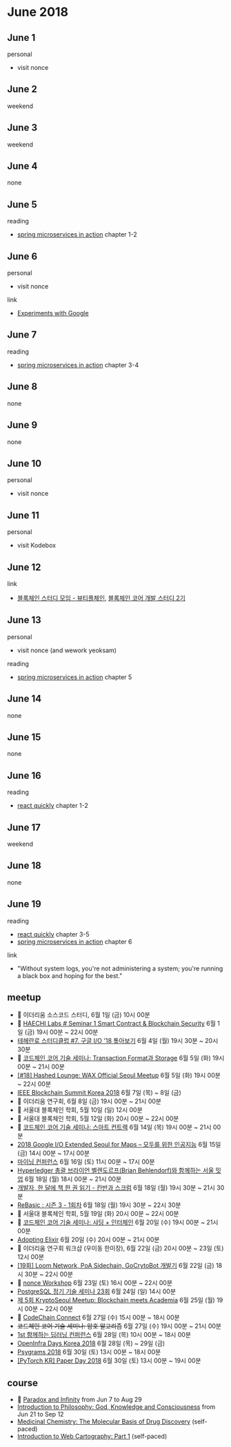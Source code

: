 # June 2018

## June 1

personal
* visit nonce

## June 2

weekend

## June 3

weekend

## June 4

none

## June 5

reading
* [spring microservices in action][spring_microservices_in_action] chapter 1-2

[spring_microservices_in_action]: ../reading/spring_microservices_in_action.md

## June 6

personal
* visit nonce

link
* [Experiments with Google][experiments_with_google]

[experiments_with_google]: https://experiments.withgoogle.com/

## June 7

reading
* [spring microservices in action][spring_microservices_in_action] chapter 3-4

## June 8

none

## June 9

none

## June 10

personal
* visit nonce

## June 11

personal
* visit Kodebox

## June 12

link
* [블록체인 스터디 모임 - 뷰티플체인][beautifulchain], [블록체인 코어 개발 스터디 2기][blockchain_core_dev_meetup]

[beautifulchain]: https://www.facebook.com/groups/beautifulchain/
[blockchain_core_dev_meetup]: http://gonggongplace.com/k-event/blockchaincoredev-2/

## June 13

personal
* visit nonce (and wework yeoksam)

reading
* [spring microservices in action][spring_microservices_in_action] chapter 5

## June 14

none

## June 15

none

## June 16

reading
* [react quickly][react_quickly] chapter 1-2

[react_quickly]: ../reading/react_quickly.md

## June 17

weekend

## June 18

none

## June 19

reading
* [react quickly][react_quickly] chapter 3-5
* [spring microservices in action][spring_microservices_in_action] chapter 6

link
* "Without system logs, you're not administering a system; you're running a
  black box and hoping for the best."

## meetup

* :paw_prints: 이더리움 소스코드 스터디, 6월 1일 (금) 10시 00분
* :paw_prints: [HAECHI Labs # Seminar 1 Smart Contract & Blockchain Security](https://docs.google.com/forms/d/e/1FAIpQLSciuYZHR3vsiRsClvpPL4Ixu1ckUMx1JkYlhtbb1fnbhWTMdg/viewform) 6월 1일 (금) 19시 00분 ~ 22시 00분
* [테헤란로 스터디클럽 #7. 구글 I/O '18 톺아보기](https://docs.google.com/forms/d/e/1FAIpQLScM_FSORKoPoln764ilzZX2pT6-M3v46_aVncwDRSx7YKb0tg/viewform) 6월 4일 (월) 19시 30분 ~ 20시 30분
* :paw_prints: [코드체인 코어 기술 세미나: Transaction Format과 Storage](https://docs.google.com/forms/d/e/1FAIpQLSdN6FQEX48bkelBkpYOypE9O5wVIw-ujRoRJ4h27N8zzUBAww/viewform) 6월 5일 (화) 19시 00분 ~ 21시 00분
* [[#18] Hashed Lounge: WAX Official Seoul Meetup](https://www.meetup.com/HashedLounge/events/251195546/) 6월 5일 (화) 19시 00분 ~ 22시 00분
* [IEEE Blockchain Summit Korea 2018](http://sites.ieee.org/bcsummitkorea-2018/) 6월 7일 (목) ~ 8일 (금)
* :paw_prints: 이더리움 연구회, 6월 8일 (금) 19시 00분 ~ 21시 00분
* :paw_prints: 서울대 블록체인 학회, 5월 10일 (일) 12시 00분
* :paw_prints: 서울대 블록체인 학회, 5월 12일 (화) 20시 00분 ~ 22시 00분
* :paw_prints: [코드체인 코어 기술 세미나: 스마트 컨트랙](https://docs.google.com/forms/d/e/1FAIpQLSdN6FQEX48bkelBkpYOypE9O5wVIw-ujRoRJ4h27N8zzUBAww/viewform) 6월 14일 (목) 19시 00분 ~ 21시 00분
* [2018 Google I/O Extended Seoul for Maps – 모두를 위한 인공지능](http://www.sphinfo.com/portfolio-item/2018-google-io-seminar/) 6월 15일 (금) 14시 00분 ~ 17시 00분
* [마이닝 컨퍼런스](http://miningconference.co.kr/) 6월 16일 (토) 11시 00분 ~ 17시 00분
* [Hyperledger 총괄 브라이언 벨렌도르프(Brian Behlendorf)와 함께하는 서울 밋업](https://www.meetup.com/Hyperledger-Seoul/events/251551740/) 6월 18일 (월) 18시 00분 ~ 21시 00분
* [개발자, 한 달에 책 한 권 읽기 - 칸반과 스크럼](https://www.facebook.com/events/216453042417334/) 6월 18일 (월) 19시 30분 ~ 21시 30분
* [ReBasic : 시즌 3 - 1회차](https://www.facebook.com/events/244022859679692/) 6월 18일 (월) 19시 30분 ~ 22시 30분
* :paw_prints: 서울대 블록체인 학회, 5월 19일 (화) 20시 00분 ~ 22시 00분
* :paw_prints: [코드체인 코어 기술 세미나: 샤딩 + 인터체인](https://docs.google.com/forms/d/e/1FAIpQLSdN6FQEX48bkelBkpYOypE9O5wVIw-ujRoRJ4h27N8zzUBAww/viewform) 6월 20일 (수) 19시 00분 ~ 21시 00분
* [Adopting Elixir](https://www.meetup.com/Seoul-Elixir-Meetup/events/250867116/) 6월 20일 (수) 20시 00분 ~ 21시 00분
* :paw_prints: 이더리움 연구회 워크샵 (우이동 한미장), 6월 22일 (금) 20시 00분 ~ 23일 (토) 12시 00분
* [[19회] Loom Network, PoA Sidechain, GoCrytoBot 개발기](https://www.meetup.com/Seoul-Ethereum-Meetup/events/251180318/) 6월 22일 (금) 18시 30분 ~ 22시 00분
* :paw_prints: [nonce Workshop](https://docs.google.com/forms/d/e/1FAIpQLSfHKiHId8GPlIKLWd0_sG7bizMafwnafQP0e9LEghooMXtlGw/viewform) 6월 23일 (토) 16시 00분 ~ 22시 00분
* [PostgreSQL 정기 기술 세미나 23회](https://www.facebook.com/events/342557136273249/) 6월 24일 (일) 14시 00분
* [제 5회 KryptoSeoul Meetup: Blockchain meets Academia](https://www.meetup.com/KryptoSeoul-Meetup-in-Seoul/events/251869203/) 6월 25일 (월) 19시 00분 ~ 22시 00분
* :paw_prints: [CodeChain Connect](https://docs.google.com/forms/d/e/1FAIpQLScEojXSkHvyN4Qoj0FhsprIYkFlpLG4Gkdxjt9tRimzIQC-JQ/viewform) 6월 27일 (수) 15시 00분 ~ 18시 00분
* ~~코드체인 코어 기술 세미나: 암호 알고리즘~~ 6월 27일 (수) 19시 00분 ~ 21시 00분
* [1st 함께하는 딥러닝 컨퍼런스](https://tykimos.github.io/2018/06/28/ISS_1st_Deep_Learning_Conference_All_Together/) 6월 28일 (목) 10시 00분 ~ 18시 00분
* [OpenInfra Days Korea 2018](https://event.openinfradays.kr/2018/) 6월 28일 (목) ~ 29일 (금)
* [Psygrams 2018](https://psygrammer.github.io/psygrams/) 6월 30일 (토) 13시 00분 ~ 18시 00분
* [[PyTorch KR] Paper Day 2018](https://onoffmix.com/event/140128) 6월 30일 (토) 13시 00분 ~ 19시 00분

## course

* :paw_prints: [Paradox and Infinity](https://www.edx.org/course/paradox-infinity-mitx-24-118x-0) from Jun 7 to Aug 29
* [Introduction to Philosophy: God, Knowledge and Consciousness](https://www.edx.org/course/introduction-to-philosophy-god-knowledge-and-consciousness) from Jun 21 to Sep 12
* [Medicinal Chemistry: The Molecular Basis of Drug Discovery](https://www.edx.org/course/medicinal-chemistry-the-molecular-basis-of-drug-discovery) (self-paced)
* [Introduction to Web Cartography: Part 1](https://www.edx.org/course/introduction-to-web-cartography-part-1-0) (self-paced)


